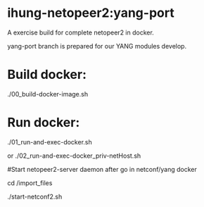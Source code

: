 # ihung-netopeer2:yang-port
A exercise build for complete netopeer2 in docker.

yang-port branch is prepared for our YANG modules develop.

# Build docker:

./00_build-docker-image.sh

# Run docker:

./01_run-and-exec-docker.sh

or  ./02_run-and-exec-docker_priv-netHost.sh

#Start netopeer2-server daemon after go in netconf/yang docker

cd /import_files

./start-netconf2.sh
